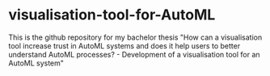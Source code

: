 # visualisation-tool-for-AutoML
This is the github repository for my bachelor thesis "How can a visualisation tool increase trust in AutoML systems and does it help users to better understand AutoML processes? - Development of a visualisation tool for an AutoML system"
